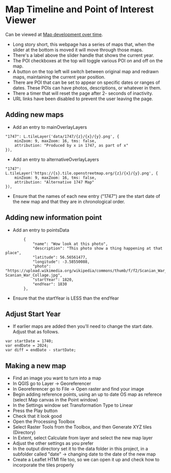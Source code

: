 # Map Timeline and Point of Interest Viewer

Can be viewed at  [Map development over time](https://connor-sebastian-s.github.io/archive_maps/).

* Long story short, this webpage has a series of maps that, when the slider at the bottom is moved it will move through those maps. 
* There's a label above the slider handle that shows the current year.
* The POI checkboxes at the top will toggle various POI on and off on the map.
* A button on the top left will switch between original map and redrawn maps, maintaining the current year position.
* There are POI that can be set to appear on specific dates or ranges of dates. These POIs can have photos, descriptions, or whatever in them.
* There a timer that will reset the page after 2- seconds of inactivity.
* URL links have been disabled to prevent the user leaving the page. 

## Adding new maps
* Add an entry to mainOverlayLayers
```
"1747": L.tileLayer('data/1747/{z}/{x}/{y}.png', {
    minZoom: 9, maxZoom: 16, tms: false,
    attribution: "Produced by x in 1747, as part of x"
}),
```
* Add an entry to alternativeOverlayLayers
```
"1747": L.tileLayer('https://{s}.tile.openstreetmap.org/{z}/{x}/{y}.png', {
    minZoom: 9, maxZoom: 16, tms: false,
    attribution: "Alternative 1747 Map"
}),
```
* Ensure that the names of each new entry ("1747") are the start date of the new map and that they are in chronological order.

## Adding new information point
* Add an entry to pointsData
```
        {
            "name": "Wow look at this photo",
            "description": "This photo show a thing happening at that place",
            "latitude": 56.56561477,
            "longitude": -3.58550088,
            "photo": "https://upload.wikimedia.org/wikipedia/commons/thumb/f/f2/Scanian_War_Collage.jpg/1280px-Scanian_War_Collage.jpg",
            "startYear": 1820,
            "endYear": 1830
        },
```
* Ensure that the startYear is LESS than the endYear

## Adjust Start Year
* If earlier maps are added then you'll need to change the start date. Adjust that as follows.
```
var startDate = 1740;
var endDate = 2024;
var diff = endDate - startDate;
```
## Making a new map
* Find an image you want to turn into a map
* In QGIS go to Layer -> Georeferencer
* In Georeferencer go to File -> Open raster and find your image
* Begin adding reference points, using an up to date OS map as referece (select Map canvas in the Point window)
* In the Settings window set Transformation Type to Linear
* Press the Play button
* Check that it look good
* Open the Processing Toolbox
* Select Raster Tools from the Toolbox, and then Generate XYZ tiles (Directory)
* In Extent, select Calculate from layer and select the new map layer
* Adjust the other settings as you prefer
* In the output directory set it to the data folder in this project, in a subfolder called "date" -> changing date to the date of the new map
* Create a Leaflet HTMl file too, so we can open it up and check how to incorporate the tiles properly
